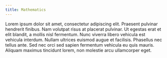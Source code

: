 ```yaml
---
title: Mathematics
---
```


Lorem ipsum dolor sit amet, consectetur adipiscing elit. Praesent pulvinar hendrerit finibus. Nam volutpat risus at placerat pulvinar. Ut egestas erat et elit blandit, a mollis nisl fermentum. Nunc viverra libero vehicula est vehicula interdum. Nullam ultrices euismod augue et facilisis. Phasellus nec tellus ante. Sed nec orci sed sapien fermentum vehicula eu quis mauris. Aliquam maximus tincidunt lorem, non molestie arcu ullamcorper eget. 
